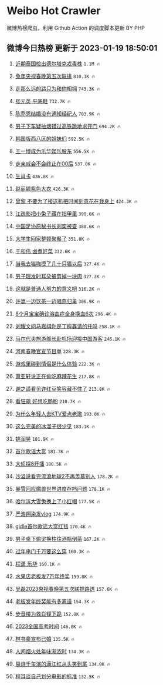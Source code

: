 # Weibo Hot Crawler 



微博热榜爬虫，利用 Github Action 的调度脚本更新 BY PHP 


## 微博今日热榜 更新于 2023-01-19 18:50:01 
1. [近期泰国检出德尔塔克戎毒株](https://s.weibo.com/weibo?q=%23%E8%BF%91%E6%9C%9F%E6%B3%B0%E5%9B%BD%E6%A3%80%E5%87%BA%E5%BE%B7%E5%B0%94%E5%A1%94%E5%85%8B%E6%88%8E%E6%AF%92%E6%A0%AA%23&t=31&band_rank=1&Refer=top) `1.1M 🔥` 

1. [兔年央视春晚第五次联排](https://s.weibo.com/weibo?q=%23%E5%85%94%E5%B9%B4%E5%A4%AE%E8%A7%86%E6%98%A5%E6%99%9A%E7%AC%AC%E4%BA%94%E6%AC%A1%E8%81%94%E6%8E%92%23&t=31&band_rank=2&Refer=top) `810.1K 🔥` 

1. [走那么远的路只为和你相拥](https://s.weibo.com/weibo?q=%23%E8%B5%B0%E9%82%A3%E4%B9%88%E8%BF%9C%E7%9A%84%E8%B7%AF%E5%8F%AA%E4%B8%BA%E5%92%8C%E4%BD%A0%E7%9B%B8%E6%8B%A5%23&t=31&band_rank=3&Refer=top) `743.3K 🔥` 

1. [张元英 平底鞋](https://s.weibo.com/weibo?q=%E5%BC%A0%E5%85%83%E8%8B%B1%20%E5%B9%B3%E5%BA%95%E9%9E%8B&t=31&band_rank=4&Refer=top) `732.7K 🔥` 

1. [陈乔恩结婚没有通知经纪人](https://s.weibo.com/weibo?q=%23%E9%99%88%E4%B9%94%E6%81%A9%E7%BB%93%E5%A9%9A%E6%B2%A1%E6%9C%89%E9%80%9A%E7%9F%A5%E7%BB%8F%E7%BA%AA%E4%BA%BA%23&t=31&band_rank=5&Refer=top) `703.9K 🔥` 

1. [男子下车疑抽烟错过高铁跪地求开门](https://s.weibo.com/weibo?q=%23%E7%94%B7%E5%AD%90%E4%B8%8B%E8%BD%A6%E7%96%91%E6%8A%BD%E7%83%9F%E9%94%99%E8%BF%87%E9%AB%98%E9%93%81%E8%B7%AA%E5%9C%B0%E6%B1%82%E5%BC%80%E9%97%A8%23&t=31&band_rank=6&Refer=top) `694.2K 🔥` 

1. [韩国版西八区的姐妹们](https://s.weibo.com/weibo?q=%23%E9%9F%A9%E5%9B%BD%E7%89%88%E8%A5%BF%E5%85%AB%E5%8C%BA%E7%9A%84%E5%A7%90%E5%A6%B9%E4%BB%AC%23&t=31&band_rank=7&Refer=top) `592.5K 🔥` 

1. [王一博成为乐华娱乐股东](https://s.weibo.com/weibo?q=%23%E7%8E%8B%E4%B8%80%E5%8D%9A%E6%88%90%E4%B8%BA%E4%B9%90%E5%8D%8E%E5%A8%B1%E4%B9%90%E8%82%A1%E4%B8%9C%23&t=31&band_rank=8&Refer=top) `556.5K 🔥` 

1. [走亲戚会不会终止在00后](https://s.weibo.com/weibo?q=%23%E8%B5%B0%E4%BA%B2%E6%88%9A%E4%BC%9A%E4%B8%8D%E4%BC%9A%E7%BB%88%E6%AD%A2%E5%9C%A800%E5%90%8E%23&t=31&band_rank=9&Refer=top) `537.0K 🔥` 

1. [生肖卡](https://s.weibo.com/weibo?q=%E7%94%9F%E8%82%96%E5%8D%A1&t=31&band_rank=10&Refer=top) `436.8K 🔥` 

1. [赵丽颖紫色大衣](https://s.weibo.com/weibo?q=%23%E8%B5%B5%E4%B8%BD%E9%A2%96%E7%B4%AB%E8%89%B2%E5%A4%A7%E8%A1%A3%23&t=31&band_rank=11&Refer=top) `426.3K 🔥` 

1. [曾黎 不要为了接送机把时间刻意花在我身上](https://s.weibo.com/weibo?q=%E6%9B%BE%E9%BB%8E%20%E4%B8%8D%E8%A6%81%E4%B8%BA%E4%BA%86%E6%8E%A5%E9%80%81%E6%9C%BA%E6%8A%8A%E6%97%B6%E9%97%B4%E5%88%BB%E6%84%8F%E8%8A%B1%E5%9C%A8%E6%88%91%E8%BA%AB%E4%B8%8A&t=31&band_rank=12&Refer=top) `424.3K 🔥` 

1. [江疏影把小兔子藏在指甲里](https://s.weibo.com/weibo?q=%23%E6%B1%9F%E7%96%8F%E5%BD%B1%E6%8A%8A%E5%B0%8F%E5%85%94%E5%AD%90%E8%97%8F%E5%9C%A8%E6%8C%87%E7%94%B2%E9%87%8C%23&t=31&band_rank=13&Refer=top) `398.6K 🔥` 

1. [中国足协原秘书长刘奕被查](https://s.weibo.com/weibo?q=%23%E4%B8%AD%E5%9B%BD%E8%B6%B3%E5%8D%8F%E5%8E%9F%E7%A7%98%E4%B9%A6%E9%95%BF%E5%88%98%E5%A5%95%E8%A2%AB%E6%9F%A5%23&t=31&band_rank=14&Refer=top) `380.6K 🔥` 

1. [大学生回家整顿聚餐了](https://s.weibo.com/weibo?q=%23%E5%A4%A7%E5%AD%A6%E7%94%9F%E5%9B%9E%E5%AE%B6%E6%95%B4%E9%A1%BF%E8%81%9A%E9%A4%90%E4%BA%86%23&t=31&band_rank=15&Refer=top) `351.8K 🔥` 

1. [于和伟 卤煮好菜](https://s.weibo.com/weibo?q=%E4%BA%8E%E5%92%8C%E4%BC%9F%20%E5%8D%A4%E7%85%AE%E5%A5%BD%E8%8F%9C&t=31&band_rank=16&Refer=top) `332.6K 🔥` 

1. [当我去猫咖摸了几十只猫以后](https://s.weibo.com/weibo?q=%E5%BD%93%E6%88%91%E5%8E%BB%E7%8C%AB%E5%92%96%E6%91%B8%E4%BA%86%E5%87%A0%E5%8D%81%E5%8F%AA%E7%8C%AB%E4%BB%A5%E5%90%8E&t=31&band_rank=17&Refer=top) `327.4K 🔥` 

1. [男子理发时耳朵被剪掉一块肉](https://s.weibo.com/weibo?q=%23%E7%94%B7%E5%AD%90%E7%90%86%E5%8F%91%E6%97%B6%E8%80%B3%E6%9C%B5%E8%A2%AB%E5%89%AA%E6%8E%89%E4%B8%80%E5%9D%97%E8%82%89%23&t=31&band_rank=18&Refer=top) `327.3K 🔥` 

1. [这就是普通人努力的意义吧](https://s.weibo.com/weibo?q=%23%E8%BF%99%E5%B0%B1%E6%98%AF%E6%99%AE%E9%80%9A%E4%BA%BA%E5%8A%AA%E5%8A%9B%E7%9A%84%E6%84%8F%E4%B9%89%E5%90%A7%23&t=31&band_rank=19&Refer=top) `316.2K 🔥` 

1. [许嵩一边饮茶一边唱燕归巢](https://s.weibo.com/weibo?q=%23%E8%AE%B8%E5%B5%A9%E4%B8%80%E8%BE%B9%E9%A5%AE%E8%8C%B6%E4%B8%80%E8%BE%B9%E5%94%B1%E7%87%95%E5%BD%92%E5%B7%A2%23&t=31&band_rank=20&Refer=top) `306.9K 🔥` 

1. [8个月宝宝确诊溶血症全身换血6次](https://s.weibo.com/weibo?q=%238%E4%B8%AA%E6%9C%88%E5%AE%9D%E5%AE%9D%E7%A1%AE%E8%AF%8A%E6%BA%B6%E8%A1%80%E7%97%87%E5%85%A8%E8%BA%AB%E6%8D%A2%E8%A1%806%E6%AC%A1%23&t=31&band_rank=21&Refer=top) `296.4K 🔥` 

1. [刘耀文问马嘉祺你是丁程鑫请的托吗](https://s.weibo.com/weibo?q=%23%E5%88%98%E8%80%80%E6%96%87%E9%97%AE%E9%A9%AC%E5%98%89%E7%A5%BA%E4%BD%A0%E6%98%AF%E4%B8%81%E7%A8%8B%E9%91%AB%E8%AF%B7%E7%9A%84%E6%89%98%E5%90%97%23&t=31&band_rank=22&Refer=top) `258.1K 🔥` 

1. [马尔代夫旅游部长赴机场迎接中国游客](https://s.weibo.com/weibo?q=%23%E9%A9%AC%E5%B0%94%E4%BB%A3%E5%A4%AB%E6%97%85%E6%B8%B8%E9%83%A8%E9%95%BF%E8%B5%B4%E6%9C%BA%E5%9C%BA%E8%BF%8E%E6%8E%A5%E4%B8%AD%E5%9B%BD%E6%B8%B8%E5%AE%A2%23&t=31&band_rank=23&Refer=top) `246.1K 🔥` 

1. [河南春晚官宣节目单](https://s.weibo.com/weibo?q=%23%E6%B2%B3%E5%8D%97%E6%98%A5%E6%99%9A%E5%AE%98%E5%AE%A3%E8%8A%82%E7%9B%AE%E5%8D%95%23&t=31&band_rank=24&Refer=top) `228.3K 🔥` 

1. [游戏里碰到情侣是什么体验](https://s.weibo.com/weibo?q=%23%E6%B8%B8%E6%88%8F%E9%87%8C%E7%A2%B0%E5%88%B0%E6%83%85%E4%BE%A3%E6%98%AF%E4%BB%80%E4%B9%88%E4%BD%93%E9%AA%8C%23&t=31&band_rank=25&Refer=top) `222.3K 🔥` 

1. [萧亚轩说正在偷吃麻辣花生](https://s.weibo.com/weibo?q=%23%E8%90%A7%E4%BA%9A%E8%BD%A9%E8%AF%B4%E6%AD%A3%E5%9C%A8%E5%81%B7%E5%90%83%E9%BA%BB%E8%BE%A3%E8%8A%B1%E7%94%9F%23&t=31&band_rank=26&Refer=top) `217.8K 🔥` 

1. [谢之遥看见许红豆笑容藏不住了](https://s.weibo.com/weibo?q=%23%E8%B0%A2%E4%B9%8B%E9%81%A5%E7%9C%8B%E8%A7%81%E8%AE%B8%E7%BA%A2%E8%B1%86%E7%AC%91%E5%AE%B9%E8%97%8F%E4%B8%8D%E4%BD%8F%E4%BA%86%23&t=31&band_rank=27&Refer=top) `213.8K 🔥` 

1. [看狂飙 好想吃肠粉](https://s.weibo.com/weibo?q=%E7%9C%8B%E7%8B%82%E9%A3%99%20%E5%A5%BD%E6%83%B3%E5%90%83%E8%82%A0%E7%B2%89&t=31&band_rank=28&Refer=top) `210.7K 🔥` 

1. [为什么年轻人去KTV爱点老歌](https://s.weibo.com/weibo?q=%23%E4%B8%BA%E4%BB%80%E4%B9%88%E5%B9%B4%E8%BD%BB%E4%BA%BA%E5%8E%BBKTV%E7%88%B1%E7%82%B9%E8%80%81%E6%AD%8C%23&t=31&band_rank=29&Refer=top) `193.0K 🔥` 

1. [这么完美的冰溜子很少见](https://s.weibo.com/weibo?q=%23%E8%BF%99%E4%B9%88%E5%AE%8C%E7%BE%8E%E7%9A%84%E5%86%B0%E6%BA%9C%E5%AD%90%E5%BE%88%E5%B0%91%E8%A7%81%23&t=31&band_rank=30&Refer=top) `183.1K 🔥` 

1. [姚润昊](https://s.weibo.com/weibo?q=%E5%A7%9A%E6%B6%A6%E6%98%8A&t=31&band_rank=31&Refer=top) `181.9K 🔥` 

1. [首尔歌谣大赏](https://s.weibo.com/weibo?q=%E9%A6%96%E5%B0%94%E6%AD%8C%E8%B0%A3%E5%A4%A7%E8%B5%8F&t=31&band_rank=32&Refer=top) `181.3K 🔥` 

1. [大侦探8开播](https://s.weibo.com/weibo?q=%23%E5%A4%A7%E4%BE%A6%E6%8E%A28%E5%BC%80%E6%92%AD%23&t=31&band_rank=33&Refer=top) `180.5K 🔥` 

1. [沙溢说看完流浪地球2不再羡慕别人](https://s.weibo.com/weibo?q=%23%E6%B2%99%E6%BA%A2%E8%AF%B4%E7%9C%8B%E5%AE%8C%E6%B5%81%E6%B5%AA%E5%9C%B0%E7%90%832%E4%B8%8D%E5%86%8D%E7%BE%A1%E6%85%95%E5%88%AB%E4%BA%BA%23&t=31&band_rank=34&Refer=top) `178.2K 🔥` 

1. [暴雪回应魔兽世界进度存档问题](https://s.weibo.com/weibo?q=%23%E6%9A%B4%E9%9B%AA%E5%9B%9E%E5%BA%94%E9%AD%94%E5%85%BD%E4%B8%96%E7%95%8C%E8%BF%9B%E5%BA%A6%E5%AD%98%E6%A1%A3%E9%97%AE%E9%A2%98%23&t=31&band_rank=35&Refer=top) `178.1K 🔥` 

1. [哈尔滨大雪兔换上了小红帽](https://s.weibo.com/weibo?q=%23%E5%93%88%E5%B0%94%E6%BB%A8%E5%A4%A7%E9%9B%AA%E5%85%94%E6%8D%A2%E4%B8%8A%E4%BA%86%E5%B0%8F%E7%BA%A2%E5%B8%BD%23&t=31&band_rank=36&Refer=top) `177.5K 🔥` 

1. [严浩翔染发vlog](https://s.weibo.com/weibo?q=%23%E4%B8%A5%E6%B5%A9%E7%BF%94%E6%9F%93%E5%8F%91vlog%23&t=31&band_rank=37&Refer=top) `174.9K 🔥` 

1. [gidle首尔歌谣大赏红毯](https://s.weibo.com/weibo?q=%23gidle%E9%A6%96%E5%B0%94%E6%AD%8C%E8%B0%A3%E5%A4%A7%E8%B5%8F%E7%BA%A2%E6%AF%AF%23&t=31&band_rank=38&Refer=top) `170.4K 🔥` 

1. [男子桌下偷梁换柱往酒瓶倒茶](https://s.weibo.com/weibo?q=%23%E7%94%B7%E5%AD%90%E6%A1%8C%E4%B8%8B%E5%81%B7%E6%A2%81%E6%8D%A2%E6%9F%B1%E5%BE%80%E9%85%92%E7%93%B6%E5%80%92%E8%8C%B6%23&t=31&band_rank=39&Refer=top) `167.2K 🔥` 

1. [过年串门千万要这么穿](https://s.weibo.com/weibo?q=%23%E8%BF%87%E5%B9%B4%E4%B8%B2%E9%97%A8%E5%8D%83%E4%B8%87%E8%A6%81%E8%BF%99%E4%B9%88%E7%A9%BF%23&t=31&band_rank=40&Refer=top) `160.3K 🔥` 

1. [程潇 乐华](https://s.weibo.com/weibo?q=%E7%A8%8B%E6%BD%87%20%E4%B9%90%E5%8D%8E&t=31&band_rank=41&Refer=top) `160.1K 🔥` 

1. [水果店老板发7万年终奖](https://s.weibo.com/weibo?q=%23%E6%B0%B4%E6%9E%9C%E5%BA%97%E8%80%81%E6%9D%BF%E5%8F%917%E4%B8%87%E5%B9%B4%E7%BB%88%E5%A5%96%23&t=31&band_rank=42&Refer=top) `159.8K 🔥` 

1. [吴磊2023央视春晚第五次联排路透](https://s.weibo.com/weibo?q=%23%E5%90%B4%E7%A3%8A2023%E5%A4%AE%E8%A7%86%E6%98%A5%E6%99%9A%E7%AC%AC%E4%BA%94%E6%AC%A1%E8%81%94%E6%8E%92%E8%B7%AF%E9%80%8F%23&t=31&band_rank=43&Refer=top) `157.6K 🔥` 

1. [老板发年终奖能有多离谱](https://s.weibo.com/weibo?q=%23%E8%80%81%E6%9D%BF%E5%8F%91%E5%B9%B4%E7%BB%88%E5%A5%96%E8%83%BD%E6%9C%89%E5%A4%9A%E7%A6%BB%E8%B0%B1%23&t=31&band_rank=44&Refer=top) `154.3K 🔥` 

1. [步音楼为救肖铎下跪](https://s.weibo.com/weibo?q=%23%E6%AD%A5%E9%9F%B3%E6%A5%BC%E4%B8%BA%E6%95%91%E8%82%96%E9%93%8E%E4%B8%8B%E8%B7%AA%23&t=31&band_rank=45&Refer=top) `152.0K 🔥` 

1. [2023全国高考时间](https://s.weibo.com/weibo?q=%232023%E5%85%A8%E5%9B%BD%E9%AB%98%E8%80%83%E6%97%B6%E9%97%B4%23&t=31&band_rank=46&Refer=top) `146.0K 🔥` 

1. [林书豪宣布已婚](https://s.weibo.com/weibo?q=%23%E6%9E%97%E4%B9%A6%E8%B1%AA%E5%AE%A3%E5%B8%83%E5%B7%B2%E5%A9%9A%23&t=31&band_rank=47&Refer=top) `135.5K 🔥` 

1. [人间烟火处年味渐浓时](https://s.weibo.com/weibo?q=%23%E4%BA%BA%E9%97%B4%E7%83%9F%E7%81%AB%E5%A4%84%E5%B9%B4%E5%91%B3%E6%B8%90%E6%B5%93%E6%97%B6%23&t=31&band_rank=48&Refer=top) `134.3K 🔥` 

1. [易烊千玺演的满江红从头笑到尾](https://s.weibo.com/weibo?q=%23%E6%98%93%E7%83%8A%E5%8D%83%E7%8E%BA%E6%BC%94%E7%9A%84%E6%BB%A1%E6%B1%9F%E7%BA%A2%E4%BB%8E%E5%A4%B4%E7%AC%91%E5%88%B0%E5%B0%BE%23&t=31&band_rank=49&Refer=top) `134.0K 🔥` 

1. [程耳谈自己划分电影的标准](https://s.weibo.com/weibo?q=%23%E7%A8%8B%E8%80%B3%E8%B0%88%E8%87%AA%E5%B7%B1%E5%88%92%E5%88%86%E7%94%B5%E5%BD%B1%E7%9A%84%E6%A0%87%E5%87%86%23&t=31&band_rank=50&Refer=top) `132.5K 🔥` 

